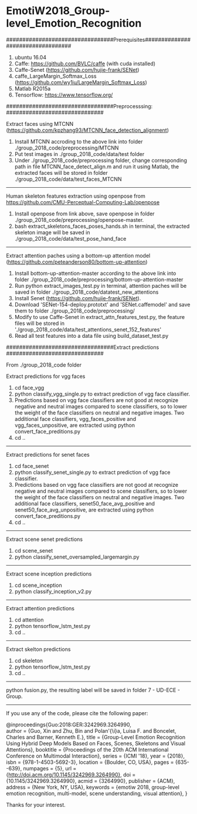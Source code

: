 # EmotiW2018_Group-level_Emotion_Recognition

#################################Prerequisites##################################
1. ubuntu 16.04
2. Caffe: https://github.com/BVLC/caffe  (with cuda installed)
3. Caffe-Senet (https://github.com/hujie-frank/SENet) 
4. caffe_LargeMargin_Softmax_Loss (https://github.com/wy1iu/LargeMargin_Softmax_Loss) 
5. Matlab R2015a
6. Tensorflow: https://www.tensorflow.org/

#################################Preprocesssing: ##############################

Extract faces using MTCNN (https://github.com/kpzhang93/MTCNN_face_detection_alignment)
  1) Install MTCNN accroding to the above link into folder ./group_2018_code/preprocessing/MTCNN
  2) Put test images in ./group_2018_code/data/test folder
  3) Under ./group_2018_code/preprocessing folder, change corresponding path in file MTCNN_face_detect_align.m and run it using Matlab, the extracted faces will be stored in folder ./group_2018_code/data/test_faces_MTCNN
----------------------------------------------------------------------------------------------------------------------  

Human skeleton features extraction using openpose from https://github.com/CMU-Perceptual-Computing-Lab/openpose
  1) Install openpose from link above, save openpose in folder ./group_2018_code/preprocessing/openpose-master. 
  2) bash extract_skeletons_faces_poses_hands.sh in terminal, the extracted skeleton image will be saved in  ./group_2018_code/data/test_pose_hand_face
----------------------------------------------------------------------------------------------------------------------  

Extract attention paches using a bottom-up attention model (https://github.com/peteanderson80/bottom-up-attention)
  1) Install bottom-up-attention-master according to the above link into folder ./group_2018_code/preprocessing/bottom-up-attention-master
  2) Run python extract_images_test.py in terminal, attention paches will be saved in folder ./group_2018_code/datatest_new_attentions
  3) Install Senet (https://github.com/hujie-frank/SENet).
  4) Download 'SENet-154-deploy.prototxt' and 'SENet.caffemodel' and save them to folder ./group_2018_code/preprocessing/
  5) Modify to use Caffe-Senet in extract_attn_features_test.py, the feature files will be stored in './group_2018_code/data/test_attentions_senet_152_features'  
  6) Read all test features into a data file using build_dataset_test.py
  
#################################Extract predictions ##############################

From ./group_2018_code folder

Extract predictions for vgg faces
  1) cd face_vgg
  2) python classify_vgg_single.py to extract prediction of vgg face classifier.
  3) Predictions based on vgg face classifiers are not good at recognize negative and neutral images compared to scene classifiers, so to lower the weight of the face classifiers on neutral and negative images. Two additional face classifiers, vgg_faces_positive and vgg_faces_unpositive, are extracted using python convert_face_preditions.py
  4) cd ..
  ----------------------------------------------------------------------------------------------------------------------  
  
Extract predictions for senet faces
  1) cd face_senet
  2) python classify_senet_single.py to extract prediction of vgg face classifier.
  3) Predictions based on vgg face classifiers are not good at recognize negative and neutral images compared to scene classifiers, so to lower the weight of the face classifiers on neutral and negative images. Two additional face classifiers, senet50_face_avg_positive and senet50_face_avg_unpositive, are extracted using python convert_face_preditions.py
  4) cd ..
----------------------------------------------------------------------------------------------------------------------  

Extract scene senet predictions
  1) cd scene_senet
  2) python classify_senet_oversampled_largemargin.py
----------------------------------------------------------------------------------------------------------------------  

Extract scene inception predictions
  1) cd scene_inception
  2) python classify_inception_v2.py
----------------------------------------------------------------------------------------------------------------------  

Extract attention predictions
  1) cd attention
  2) python tensorflow_lstm_test.py
  3) cd ..
----------------------------------------------------------------------------------------------------------------------  

Extract skelton predictions
  1) cd skeleton
  2) python tensorflow_lstm_test.py
  3) cd ..
----------------------------------------------------------------------------------------------------------------------  

python fusion.py, the resulting label will be saved in folder 7 - UD-ECE - Group.

----------------------------------------------------------------------------------------------------------------------  

If you use any of the code, please cite the following paper:

@inproceedings{Guo:2018:GER:3242969.3264990,\
 author = {Guo, Xin and Zhu, Bin and Polan\'{\i}a, Luisa F. and Boncelet, Charles and Barner, Kenneth E.},
 title = {Group-Level Emotion Recognition Using Hybrid Deep Models Based on Faces, Scenes, Skeletons and Visual Attentions},
 booktitle = {Proceedings of the 20th ACM International Conference on Multimodal Interaction},
 series = {ICMI '18},
 year = {2018},
 isbn = {978-1-4503-5692-3},
 location = {Boulder, CO, USA},
 pages = {635--639},
 numpages = {5},
 url = {http://doi.acm.org/10.1145/3242969.3264990},
 doi = {10.1145/3242969.3264990},
 acmid = {3264990},
 publisher = {ACM},
 address = {New York, NY, USA},
 keywords = {emotiw 2018, group-level emotion recognition, multi-model, scene understanding, visual attention},
} 

Thanks for your interest. 
